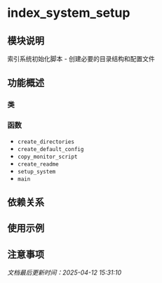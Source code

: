 # index_system_setup

## 模块说明
索引系统初始化脚本 - 创建必要的目录结构和配置文件

## 功能概述

### 类


### 函数

- `create_directories`
- `create_default_config`
- `copy_monitor_script`
- `create_readme`
- `setup_system`
- `main`

## 依赖关系

## 使用示例

## 注意事项

*文档最后更新时间：2025-04-12 15:31:10*